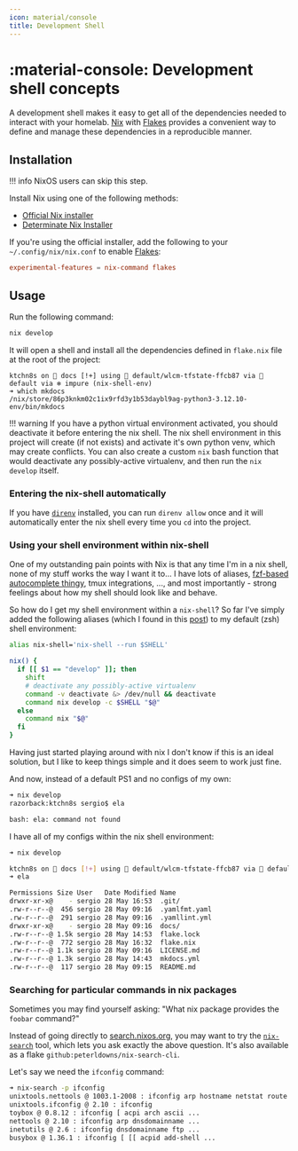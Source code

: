 ```yaml
---
icon: material/console
title: Development Shell
---
```


# :material-console: Development shell concepts

A development shell makes it easy to get all of the dependencies needed to interact with your homelab. [Nix](https://nixos.org/) with [Flakes](https://nixos.wiki/wiki/Flakes) provides a convenient way to define and manage these dependencies in a reproducible manner.

## Installation

!!! info
    NixOS users can skip this step.

Install Nix using one of the following methods:

- [Official Nix installer](https://nixos.org/download)
- [Determinate Nix Installer](https://docs.determinate.systems/getting-started/#installer)

If you're using the official installer, add the following to your `~/.config/nix/nix.conf` to enable [Flakes](https://nixos.wiki/wiki/Flakes):

```conf
experimental-features = nix-command flakes
```

## Usage

Run the following command:

```sh
nix develop
```

It will open a shell and install all the dependencies defined in `flake.nix` file at the root of the project:

```
ktchn8s on  docs [!+] using 󰅟 default/wlcm-tfstate-ffcb87 via 󱔎 default via ❄ impure (nix-shell-env)
➜ which mkdocs
/nix/store/86p3knkm02c1ix9rfd3y1b53daybl9ag-python3-3.12.10-env/bin/mkdocs
```

!!! warning
    If you have a python virtual environment activated, you should deactivate it before entering the nix shell.
    The nix shell environment in this project will create (if not exists) and activate it's own python venv, which may create conflicts.
    You can also create a custom `nix` bash function that would deactivate any possibly-active virtualenv, and then run the `nix develop` itself.

### Entering the nix-shell automatically

If you have [`direnv`](https://direnv.net) installed, you can run `direnv allow` once and it will automatically enter the nix shell every time you `cd` into the project.

### Using your shell environment within nix-shell

One of my outstanding pain points with Nix is that any time I'm in a nix shell, none of my stuff works the way I want it to... I have lots of aliases, [fzf-based autocomplete thingy](https://github.com/Aloxaf/fzf-tab), tmux integrations, ..., and most importantly - strong feelings about how my shell should look like and behave.

So how do I get my shell environment within a `nix-shell`? So far I've simply added the following aliases (which I found in this [post](https://discourse.nixos.org/t/nix-shell-does-not-use-my-users-shell-zsh/5588/13)) to my default (zsh) shell environment:

```bash
alias nix-shell='nix-shell --run $SHELL'

nix() {
  if [[ $1 == "develop" ]]; then
    shift
    # deactivate any possibly-active virtualenv
    command -v deactivate &> /dev/null && deactivate
    command nix develop -c $SHELL "$@"
  else
    command nix "$@"
  fi
}
```

Having just started playing around with nix I don't know if this is an ideal solution, but I like to keep things simple and it does seem to work just fine.

And now, instead of a default PS1 and no configs of my own:

```bash
➜ nix develop
razorback:ktchn8s sergio$ ela

bash: ela: command not found
```

I have all of my configs within the nix shell environment:

```bash
➜ nix develop

ktchn8s on  docs [!+] using 󰅟 default/wlcm-tfstate-ffcb87 via 󱔎 default via ❄ impure (nix-shell-env)
➜ ela

Permissions Size User   Date Modified Name
drwxr-xr-x@    - sergio 28 May 16:53  .git/
.rw-r--r--@  456 sergio 28 May 09:16  .yamlfmt.yaml
.rw-r--r--@  291 sergio 28 May 09:16  .yamllint.yml
drwxr-xr-x@    - sergio 28 May 09:16  docs/
.rw-r--r--@ 1.5k sergio 28 May 14:53  flake.lock
.rw-r--r--@  772 sergio 28 May 16:32  flake.nix
.rw-r--r--@ 1.1k sergio 28 May 09:16  LICENSE.md
.rw-r--r--@ 1.3k sergio 28 May 14:43  mkdocs.yml
.rw-r--r--@  117 sergio 28 May 09:15  README.md
```

### Searching for particular commands in nix packages

Sometimes you may find yourself asking: "What nix package provides the `foobar` command?"

Instead of going directly to [search.nixos.org](https://search.nixos.org), you may want to try the [`nix-search`](https://github.com/peterldowns/nix-search-cli) tool, which lets you ask exactly the above question.
It's also available as a flake `github:peterldowns/nix-search-cli`.

Let's say we need the `ifconfig` command:

```bash
➜ nix-search -p ifconfig
unixtools.nettools @ 1003.1-2008 : ifconfig arp hostname netstat route
unixtools.ifconfig @ 2.10 : ifconfig
toybox @ 0.8.12 : ifconfig [ acpi arch ascii ...
nettools @ 2.10 : ifconfig arp dnsdomainname ...
inetutils @ 2.6 : ifconfig dnsdomainname ftp ...
busybox @ 1.36.1 : ifconfig [ [[ acpid add-shell ...
```
